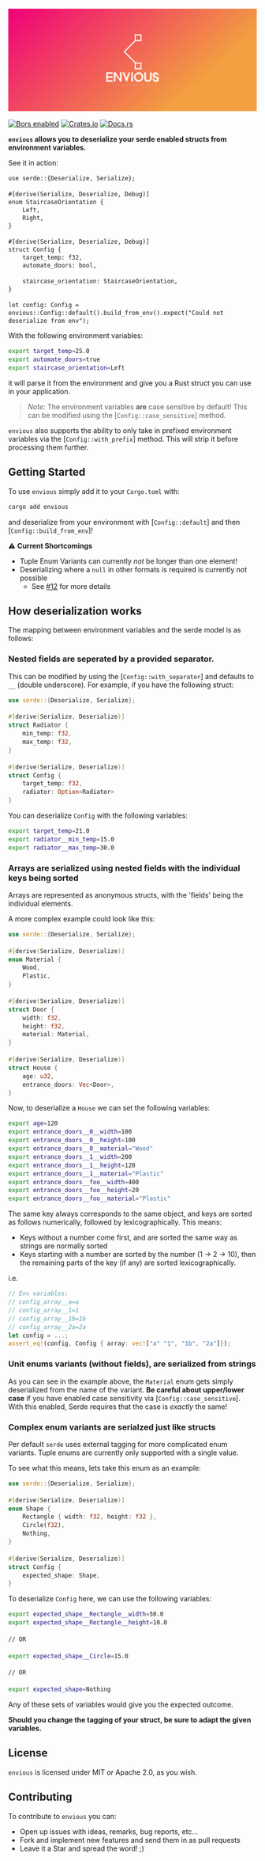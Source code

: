 ![envious cover image](./cover.png)

[![Bors enabled](https://bors.tech/images/badge_small.svg)](https://app.bors.tech/repositories/61862)
[![Crates.io](https://img.shields.io/crates/v/envious.svg)](https://crates.io/crates/envious)
[![Docs.rs](https://docs.rs/envious/badge.svg)](https://docs.rs/envious)

**`envious` allows you to deserialize your serde enabled structs from environment variables.**

See it in action:

```rust,no_run
use serde::{Deserialize, Serialize};

#[derive(Serialize, Deserialize, Debug)]
enum StaircaseOrientation {
    Left,
    Right,
}

#[derive(Serialize, Deserialize, Debug)]
struct Config {
    target_temp: f32,
    automate_doors: bool,

    staircase_orientation: StaircaseOrientation,
}

let config: Config = envious::Config::default().build_from_env().expect("Could not deserialize from env");
```

With the following environment variables:

```bash
export target_temp=25.0
export automate_doors=true
export staircase_orientation=Left
```

it will parse it from the environment and give you a Rust struct you can use in
your application.

> _Note:_ The environment variables **are** case sensitive by default! This can be modified using the [`Config::case_sensitive`] method.

`envious` also supports the ability to only take in prefixed environment variables via the [`Config::with_prefix`] method. This will strip it before processing them further.

## Getting Started

To use `envious` simply add it to your `Cargo.toml` with:

```bash
cargo add envious
```

and deserialize from your environment with [`Config::default`] and then [`Config::build_from_env`]!

⚠️ **Current Shortcomings**

- Tuple Enum Variants can currently _not_ be longer than one element!
- Deserializing where a `null` in other formats is required is currently not possible
  - See [#12](https://github.com/TheNeikos/envious/issues/12) for more details

## How deserialization works

The mapping between environment variables and the serde model is as follows:

### Nested fields are seperated by a provided separator.

This can be modified by using the [`Config::with_separator`] and defaults to `__` (double underscore). For example, if you have the following struct:

```rust
use serde::{Deserialize, Serialize};

#[derive(Serialize, Deserialize)]
struct Radiator {
    min_temp: f32,
    max_temp: f32,
}

#[derive(Serialize, Deserialize)]
struct Config {
    target_temp: f32,
    radiator: Option<Radiator>
}
```

You can deserialize `Config` with the following variables:

```bash
export target_temp=21.0
export radiator__min_temp=15.0
export radiator__max_temp=30.0
```

### Arrays are serialized using nested fields with the individual keys being sorted

Arrays are represented as anonymous structs, with the 'fields' being the individual elements.

A more complex example could look like this:

```rust
use serde::{Deserialize, Serialize};

#[derive(Serialize, Deserialize)]
enum Material {
    Wood,
    Plastic,
}

#[derive(Serialize, Deserialize)]
struct Door {
    width: f32,
    height: f32,
    material: Material,
}

#[derive(Serialize, Deserialize)]
struct House {
    age: u32,
    entrance_doors: Vec<Door>,
}
```

Now, to deserialize a `House` we can set the following variables:

```bash
export age=120
export entrance_doors__0__width=100
export entrance_doors__0__height=100
export entrance_doors__0__material="Wood"
export entrance_doors__1__width=200
export entrance_doors__1__height=120
export entrance_doors__1__material="Plastic"
export entrance_doors__foo__width=400
export entrance_doors__foo__height=20
export entrance_doors__foo__material="Plastic"
```

The same key always corresponds to the same object, and keys are sorted as follows numerically, followed by lexicographically. This means:

- Keys without a number come first, and are sorted the same way as strings are normally sorted
- Keys starting with a number are sorted by the number (1 -> 2 -> 10), then the remaining parts of the key (if any) are sorted lexicographically.

i.e.

```rust
// Env variables:
// config_array__a=a
// config_array__1=1
// config_array__1b=1b
// config_array__2a=2a
let config = ...;
assert_eq!(config, Config { array: vec!["a" "1", "1b", "2a"]});
```

### Unit enums variants (without fields), are serialized from strings

As you can see in the example above, the `Material` enum gets simply deserialized from the name of the variant. **Be careful about upper/lower case** if you have enabled case sensitivity via [`Config::case_sensitive`]. With this enabled, Serde requires that the case is _exactly_ the same!

### Complex enum variants are serialzed just like structs

Per default `serde` uses external tagging for more complicated enum variants.
Tuple enums are currently only supported with a single value.

To see what this means, lets take this enum as an example:

```rust
use serde::{Deserialize, Serialize};

#[derive(Serialize, Deserialize)]
enum Shape {
    Rectangle { width: f32, height: f32 },
    Circle(f32),
    Nothing,
}

#[derive(Serialize, Deserialize)]
struct Config {
    expected_shape: Shape,
}
```

To deserialize `Config` here, we can use the following variables:

```bash
export expected_shape__Rectangle__width=50.0
export expected_shape__Rectangle__height=10.0

// OR

export expected_shape__Circle=15.0

// OR

export expected_shape=Nothing
```

Any of these sets of variables would give you the expected outcome.

**Should you change the tagging of your struct, be sure to adapt the given variables.**

## License

`envious` is licensed under MIT _or_ Apache 2.0, as you wish.

## Contributing

To contribute to `envious` you can:

- Open up issues with ideas, remarks, bug reports, etc...
- Fork and implement new features and send them in as pull requests
- Leave it a Star and spread the word! ;)
